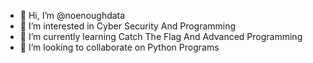 - 👋 Hi, I’m @noenoughdata
- 👀 I’m interested in Cyber Security And Programming
- 🌱 I’m currently learning Catch The Flag And Advanced Programming
- 💞️ I’m looking to collaborate on Python Programs

<!---
noenoughdata/noenoughdata is a ✨ special ✨ repository because its `README.md` (this file) appears on your GitHub profile.
You can click the Preview link to take a look at your changes.
--->
